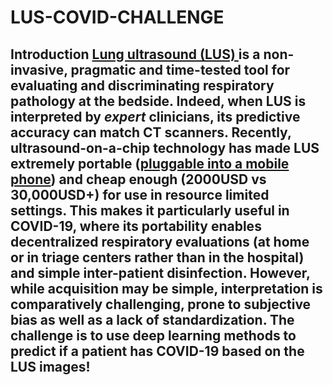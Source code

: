 # LUS-COVID-CHALLENGE
## Introduction  [Lung ultrasound (LUS) ](https://www.youtube.com/watch?v=_Q0cTG3ZlHk&amp;ab_channel=MedCram-MedicalLecturesExplainedCLEARLY)is a non-invasive, pragmatic and time-tested tool for evaluating and discriminating respiratory pathology at the bedside. Indeed, when LUS is interpreted by *expert* clinicians, its predictive accuracy can match CT scanners. Recently, ultrasound-on-a-chip technology has made LUS extremely portable ([pluggable into a mobile phone](https://www.butterflynetwork.com/uk/)) and cheap enough (2000USD vs 30,000USD+) for use in resource limited settings. This makes it particularly useful in COVID-19, where its portability enables decentralized respiratory evaluations (at home or in triage centers rather than in the hospital) and simple inter-patient disinfection.  However, while acquisition may be simple, interpretation is comparatively challenging, prone to subjective bias as well as a lack of standardization.  The challenge is to use deep learning methods to predict if a patient has COVID-19 based on the LUS images!
